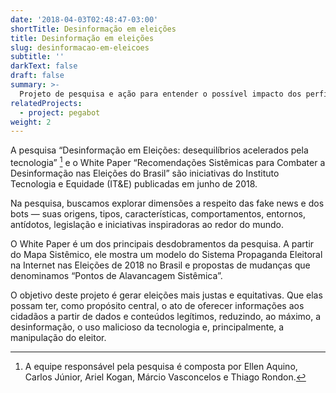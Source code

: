 ```yaml
---
date: '2018-04-03T02:48:47-03:00'
shortTitle: Desinformação em eleições
title: Desinformação em eleições
slug: desinformacao-em-eleicoes
subtitle: ''
darkText: false
draft: false
summary: >-
  Projeto de pesquisa e ação para entender o possível impacto dos perfis não humanos em redes sociais nas eleições de 2018. Além disso, a iniciativa busca incidir positivamente nesse cenário, incluindo recomendações para o uso ético dessa tecnologia e a criação de uma plataforma de identificação e denúncias de robôs.
relatedProjects:
  - project: pegabot
weight: 2
---
```


A pesquisa “Desinformação em Eleições: desequilíbrios acelerados pela tecnologia” [^1] e o White Paper “Recomendações Sistêmicas para Combater a Desinformação nas Eleições do Brasil” são iniciativas do Instituto Tecnologia e Equidade (IT&E) publicadas em junho de 2018.

Na pesquisa, buscamos explorar dimensões a respeito das fake news e dos bots — suas origens, tipos, características, comportamentos, entornos, antídotos, legislação e iniciativas inspiradoras ao redor do mundo.

O White Paper é um dos principais desdobramentos da pesquisa. A partir do Mapa Sistêmico, ele mostra um modelo do Sistema Propaganda Eleitoral na Internet nas Eleições de 2018 no Brasil e propostas de mudanças que denominamos “Pontos de Alavancagem Sistêmica”.

O objetivo deste projeto é gerar eleições mais justas e equitativas. Que elas possam ter, como propósito central, o ato de oferecer informações aos cidadãos a partir de dados e conteúdos legítimos, reduzindo, ao máximo, a desinformação, o uso malicioso da tecnologia e, principalmente, a manipulação do eleitor.

[^1]: A equipe responsável pela pesquisa é composta por Ellen Aquino, Carlos Júnior, Ariel Kogan, Márcio Vasconcelos e Thiago Rondon.
